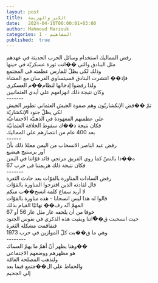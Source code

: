 ```yaml
---
layout: post
title:  الكبر والهزيمة
date:   2024-04-10T00:00:01+03:00
author: Mahmoud Marzouk
categories: 1 - المفاهيم
published:  true
---
```

رفض المماليك استخدام وسائل الحرب الحديثة في عهدهم\
مثل البنادق والتي ��انت ثورة عسكريّة في حينها\
وذلك لكي يظلّ للفارس عظمته في المجتمع\
فإذ�� انتشرت البنادق فسيتساوي الفرسان مع المشاة\
ولذا رفضوا إدخالها لنظام��م العسكري\
وكان نتيجة ذلك انهزامهم علي أيدي العثمانيين\
\-\-\-\-\-\--\
ثمّ ��فض الإنكشاريّون وهم صفوة الجيش العثماني تطوير الجيش\
لكي يظلّ جنود الإنكشاريّة\
علي عظمتهم المعهودة في الذهنيّة الاجتماعيّة\
فكان نتيجة ذ��ك سقوط الخلافة العثمانيّة\
بعد 400 عام من انتصارهم علي المماليك\
\-\-\-\-\--\
رفض عبد الناصر الانسحاب من اليمن معللا ذلك بأنّ\
آور برستيج هيضيع\
ه��ذا بالنصّ كما روي الفريق مرتجي قائد قوّاتنا في اليمن\
فكان نتيجة ذلك هزيمتنا في حرب 67\
\-\-\-\-\-\--\
رفض السادات المناورة بالقوّات بعد حادث الثغرة\
قال لقادته الذين اقترحوا المناورة بالقوّات\
لا أريد سماع كلمة انسح��ب منكم\
قالوا له هذا ليس انسحابا - هذه مناورة بالقوّات\
المهمّ أنّه رف�� نهائيّا القيام بذلك\
خوفا من أن يلحقه عار مثل عار 56 أو 67\
حيث انسحبت ق��ّاتنا وبقيت هذه الذكري في نفوس الجنود\
فتفاقمت مشكلة الثغرة\
وهي ما ق��بت كلّ الموازين في حرب 1973\
\-\-\-\-\-\-\--\
وهنا يظهر أنّ أهمّ ما يهمّ العساك��\
هو مظهرهم ووضعهم الاجتماعي\
ولتذهب المصلحة العامّة\
والحفاظ علي ال��جتمع فيما بعد\
إلي الجحيم
